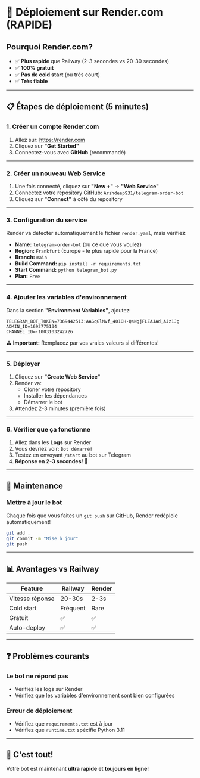 # 🚀 Déploiement sur Render.com (RAPIDE)

## Pourquoi Render.com?
- ✅ **Plus rapide** que Railway (2-3 secondes vs 20-30 secondes)
- ✅ **100% gratuit**
- ✅ **Pas de cold start** (ou très court)
- ✅ **Très fiable**

---

## 📋 Étapes de déploiement (5 minutes)

### 1. Créer un compte Render.com

1. Allez sur: https://render.com
2. Cliquez sur **"Get Started"**
3. Connectez-vous avec **GitHub** (recommandé)

---

### 2. Créer un nouveau Web Service

1. Une fois connecté, cliquez sur **"New +"** → **"Web Service"**
2. Connectez votre repository GitHub: `Arshdeep931/telegram-order-bot`
3. Cliquez sur **"Connect"** à côté du repository

---

### 3. Configuration du service

Render va détecter automatiquement le fichier `render.yaml`, mais vérifiez:

- **Name:** `telegram-order-bot` (ou ce que vous voulez)
- **Region:** `Frankfurt` (Europe - le plus rapide pour la France)
- **Branch:** `main`
- **Build Command:** `pip install -r requirements.txt`
- **Start Command:** `python telegram_bot.py`
- **Plan:** `Free`

---

### 4. Ajouter les variables d'environnement

Dans la section **"Environment Variables"**, ajoutez:

```
TELEGRAM_BOT_TOKEN=7369442513:AAGqGlMvf_401OH-QsNgjFLEAJAd_AJz1Jg
ADMIN_ID=1692775134
CHANNEL_ID=-1003103242726
```

⚠️ **Important:** Remplacez par vos vraies valeurs si différentes!

---

### 5. Déployer

1. Cliquez sur **"Create Web Service"**
2. Render va:
   - Cloner votre repository
   - Installer les dépendances
   - Démarrer le bot
3. Attendez 2-3 minutes (première fois)

---

### 6. Vérifier que ça fonctionne

1. Allez dans les **Logs** sur Render
2. Vous devriez voir: `Bot démarré!`
3. Testez en envoyant `/start` au bot sur Telegram
4. **Réponse en 2-3 secondes!** 🚀

---

## 🔧 Maintenance

### Mettre à jour le bot

Chaque fois que vous faites un `git push` sur GitHub, Render redéploie automatiquement!

```bash
git add .
git commit -m "Mise à jour"
git push
```

---

## 📊 Avantages vs Railway

| Feature | Railway | Render |
|---------|---------|--------|
| Vitesse réponse | 20-30s | 2-3s |
| Cold start | Fréquent | Rare |
| Gratuit | ✅ | ✅ |
| Auto-deploy | ✅ | ✅ |

---

## ❓ Problèmes courants

### Le bot ne répond pas
- Vérifiez les logs sur Render
- Vérifiez que les variables d'environnement sont bien configurées

### Erreur de déploiement
- Vérifiez que `requirements.txt` est à jour
- Vérifiez que `runtime.txt` spécifie Python 3.11

---

## 🎉 C'est tout!

Votre bot est maintenant **ultra rapide** et **toujours en ligne**!
